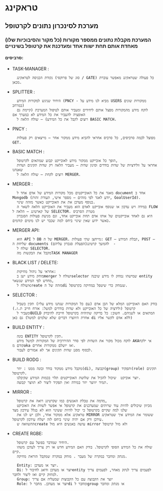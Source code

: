 # טראקינג

## מערכת לסינכרון נתונים לקרטופל

### המערכת מקבלת נתונים ממספר מקורות (כל מקור והסיבוכיות שלו) מאחדת אותם תחת ישות אחד ומעדכנת את קרטופל בשינויים

#### סרביסים:

- TASK-MANAGER :

        נקודת הכניסה לטראקינג (סוג של פרוקסי / GATE) כל פעולה שטראקינג מאפשר עוברת מכאן.

- SPLITTER :

        היחיד שניגש למקורות המידע (PNCY - מביא לנו מידע על USERS ממקורות שונים במרחב)
        לוקח מידע מהמקורות מפצל אותם ליחידים ומעביר אותם לטיפול המערכת (קיימת גם האופציה להעביר את כל המידע לא כמערך אם
        רוצים לקבל את כל המידע) – שולח הלאה ל BASIC MATCH.

- PNCY :

        מפוצל לכמה סרביסים, כל סרביס אחראי להביא מידע ממקור אחר – מייצאים רק פעולות GET.

- BASIC MATCH :

        הופך כל אובייקט ממקור מידע לאובייקט קבוע שמתאים לקרטופל, 
        אחראי על וולידציות של שדות בודדים וסינון שדות – מעביר הלאה רק שדות תקינים ושדות שאנחנו
        רוצים לקחת – שולח הלאה ל MERGER.

- MERGER :

        מאגד את כל האובייקטים מכל מקורות המידע של אדם אחד ל document אחד ב Mongodb (יודע לאגד לפי מזהים – מספר אישי, תעודת זהות, GoalUserId). 
        בנוסף מעדכן את את האובייקט כאשר מזהה שינוי.
        במידה ויש עדכון או שנוסף אובייקט לאדם הוא מעביר את האובייקט הלאה לשאר ה FLOW של קארטינג – הלאה ל SELECTOR. מטרת הסרביס
        היא גם לאחד אובייקטים של אותו אדם תחת אובייקט אחד, וגם מניעת פעולות הסנכרון כאשר ידוע שאין שינוי ביחס למה שכבר יש לנו מימים קודמים.

- MERGER API:

        הוא API ל DB של ה MERGER. מייחצן שתי פעולות: GET – קבלת המידע, POST – שליחת ה documents להמשך קרטינג(הפעלת סנכרון עליהם)  - 
        שולח ל SELECTOR. 
        מקבל את הבקשות מהTASK MANAGER

- BLACK LIST / DELETE:

        אחראי על ניהול מחיקות:
        מוחק מידע ישן בmerger ושולח לselector שמישהו נמחק לו מידע שיבנה entity מחדש לפי המידע שנשאר,
        ושולח לcreate מזהה של הdi שנמחק כדי שיטפל במחיקה בקרטופל.

- SELECTOR :

        בודק האם האובייקט המלא של הבן אדם (עם כל המקורות שנתנו מידע עליו) תקין בשביל קרטופל (ולידציה של כל האובייקט ולא שדות בודדים למשל: אזרח חייב ת.ז.)
        ומעביר לBUILD המתאים או לשניהם. חשוב: כל בדיקה שתיהיה בקרטופל חייבת להיבדק גם כאן (אחרת היווצרו דברים שלא שלמים למשל di ללא אדם לקשר אליו)

- BUILD ENTITY :

        בונה ENTITY תקין לקרטופל.
        לוקח מכול מקור את השדות לפי סדר ההיררכיה של המקורות למשל מידע AKAאי ילקח קודם מaka ואז יושלם ממקורות אחרים.
        לבסוף מסנן שדות תקינים אך לא אמורים לעבור.

- BUILD RODG :

        מקבל מידע ממקוד בודד ובונה ממנו : יוזר(di), קבוצה(group) ותפקיד(role) תקינים לקרטופל.
        יוצר אוביקט  שיכול להכיל את שלושת האובייקטים תלוי בכמות המידע שקיבלנו.
        תמיד יוווצר יוזר במידה ואין תפקיד ליצור לא תווצר קבוצה.

- MIRROR :

        מדמה את טבלת האנשים כמו שקרטינג רואה את קרטופל,
        מכיוון שיכולים להיות עוד שרותים שמעדכנים את קרטופל אי אפשר לשוות את האוביקט שלנו למה שקיים בקרטופל כי יכול להיות ששינוי הוא לא בגלל עידכון מצד
        טראקינג אלא ממקור אחר, ולכן יש לנו את MIRROR ששומר את המידע איך שטראקינג עידכן ורק אם יהיה שינוי ביחס לזה ישלח עידכון לקרטופל.
        ההשוואה שcreate עושה באנשים היא מול mirror ולא מול קרטופל

- CREATE RGBE:

        היחיד שמדבר בפועל עם קרטופל.
        שולח את כל המידע הסופי לקרטופל. בודק האם המידע חדש או רק צריך לעדכן משהו קיים.
        מנתק ומחבר במקרה של מעבר . מוחק במקרה שמקבל הוראת מחיקה.

        Entity: יוצר או מעדכן.
        Di: יוצר או מעדכן ודואג לחיבור לentity לפעמים צריך לנתק מאחר, לפעמים צריך למחוק קיים ואז ליצור ולחבר.
        Group: יוצר את הקבוצה עם כל הקבוצות שמעליה אם צריך
        Role: יוצר או מעדכן. מחבר לdi ומחבר לgroup או מנתק ומחבר
